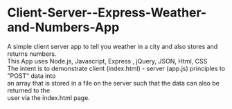 # Client-Server--Express-Weather-and-Numbers-App
A simple client server app to tell you weather in a city and also stores and returns numbers.<br>
This App uses Node.js, Javascript, Express , jQuery, JSON, Html, CSS  <br>
The intent is to demonstrate client (index.html) - server (app.js) principles to "POST" data into<br>
an array that is stored in a file on the server such that the data can also be returned to the <br>
user via the index.html page. 
